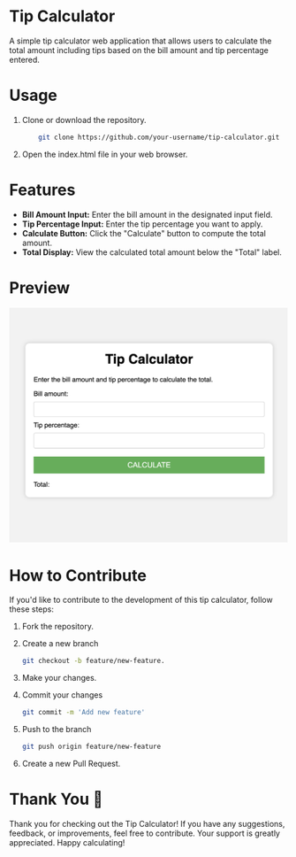 # Tip Calculator
A simple tip calculator web application that allows users to calculate the total amount including tips based on the bill amount and tip percentage entered.

# Usage

1. Clone or download the repository.
   
    ```bash
        git clone https://github.com/your-username/tip-calculator.git
2. Open the index.html file in your web browser.

# Features
- **Bill Amount Input:** Enter the bill amount in the designated input field.
- **Tip Percentage Input:** Enter the tip percentage you want to apply.
- **Calculate Button:** Click the "Calculate" button to compute the total amount.
- **Total Display:** View the calculated total amount below the "Total" label.

# Preview
![Tip Calculator](Tip-Calculator-Picture.png)

# How to Contribute
If you'd like to contribute to the development of this tip calculator, follow these steps:

1.  Fork the repository.
2. Create a new branch
    ```bash
    git checkout -b feature/new-feature.
3. Make your changes.

4. Commit your changes 
    ```bash
    git commit -m 'Add new feature'
5. Push to the branch 
    ```bash
    git push origin feature/new-feature
6. Create a new Pull Request.


# Thank You 🌟
Thank you for checking out the Tip Calculator! If you have any suggestions, feedback, or improvements, feel free to contribute. Your support is greatly appreciated. Happy calculating! 